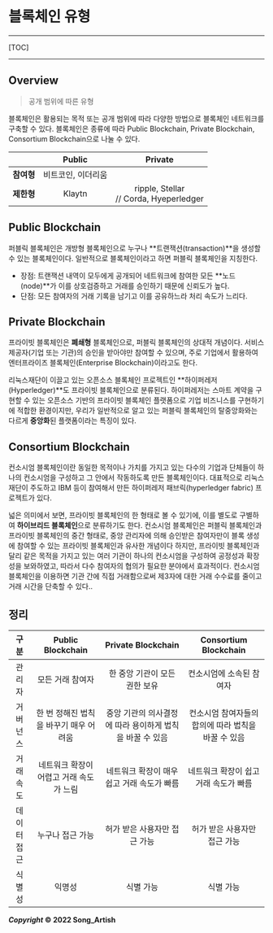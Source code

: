 # 블록체인 유형

---

[TOC]

---



## Overview

> 공개 범위에 따른 유형

블록체인은 활용되는 목적 또는 공개 범위에 따라 다양한 방법으로 블록체인 네트워크를 구축할 수 있다. 블록체인은 종류에 따라 Public Blockchain, Private Blockchain, Consortium Blockchain으로 나눌 수 있다.

|            |       Public       |                   Private                   |
| :--------: | :----------------: | :-----------------------------------------: |
| **참여형** | 비트코인, 이더리움 |                                             |
| **제한형** |       Klaytn       | ripple, Stellar<br />// Corda, Hyeperledger |



## Public Blockchain

퍼블릭 블록체인은 개방형 블록체인으로 누구나 **트랜잭션(transaction)**을 생성할 수 있는 블록체인이다. 일반적으로 블록체인이라고 하면 퍼블릭 블록체인을 지칭한다.

- 장점: 트랜잭션 내역이 모두에게 공개되어 네트워크에 참여한 모든 **노드(node)**가 이를 상호검증하고 거래를 승인하기 때문에 신뢰도가 높다.
- 단점: 모든 참여자의 거래 기록을 남기고 이를 공유하느라 처리 속도가 느리다.



## Private Blockchain

프라이빗 블록체인은 **폐쇄형** 블록체인으로, 퍼블릭 블록체인의 상대적 개념이다. 서비스 제공자(기업 또는 기관)의 승인을 받아야만 참여할 수 있으며, 주로 기업에서 활용하여 엔터프라이즈 블록체인(Enterprise Blockchain)이라고도 한다.

리눅스재단이 이끌고 있는 오픈소스 블록체인 프로젝트인 **하이퍼레저(Hyperledger)**도 프라이빗 블록체인으로 분류된다. 하이퍼레저는 스마트 계약을 구현할 수 있는 오픈소스 기반의 프라이빗 블록체인 플랫폼으로 기업 비즈니스를 구현하기에 적합한 환경이지만, 우리가 일반적으로 알고 있는 퍼블릭 블록체인의 탈중앙화와는 다르게 **중앙화**된 플랫폼이라는 특징이 있다.



## Consortium Blockchain

컨소시엄 블록체인이란 동일한 목적이나 가치를 가지고 있는 다수의 기업과 단체들이 하나의 컨소시엄을 구성하고 그 안에서 작동하도록 만든 블록체인이다. 대표적으로 리눅스재단이 주도하고 IBM 등이 참여해서 만든 하이퍼레저 패브릭(hyperledger fabric) 프로젝트가 있다. 

넓은 의미에서 보면, 프라이빗 블록체인의 한 형태로 볼 수 있기에, 이를 별도로 구별하여 **하이브리드 블록체인**으로 분류하기도 한다. 컨소시엄 블록체인은 퍼블릭 블록체인과 프라이빗 블록체인의 중간 형태로, 중앙 관리자에 의해 승인받은 참여자만이 블록 생성에 참여할 수 있는 프라이빗 블록체인과 유사한 개념이다 하지만, 프라이빗 블록체인과 달리 같은 목적을 가지고 있는 여러 기관이 하나의 컨소시엄을 구성하여 공정성과 확장성을 보와하였고, 따라서 다수 참여자의 협의가 필요한 분야에서 효과적이다. 컨소시엄 블록체인을 이용하면 기관 간에 직접 거래함으로써 제3자에 대한 거래 수수료를 줄이고 거래 시간을 단축할 수 있다..



## 정리

|    구분     |            Public Blockchain            |                    Private Blockchain                    |                Consortium Blockchain                |
| :---------: | :-------------------------------------: | :------------------------------------------------------: | :-------------------------------------------------: |
|   관리자    |            모든 거래 참여자             |              한 중앙 기관이 모든 권한 보유               |              컨소시엄에 소속된 참여자               |
|  거버넌스   | 한 번 정해진 법칙을 바꾸기 매우 어려움  | 중앙 기관의 의사결정에 따라 용이하게 법칙을 바꿀 수 있음 | 컨소시엄 참여자들의 합의에 따라 법칙을 바꿀 수 있음 |
|  거래속도   | 네트워크 확장이 어렵고 거래 속도가 느림 |        네트워크 확장이 매우 쉽고 거래 속도가 빠름        |        네트워크 확장이 쉽고 거래 속도가 빠름        |
| 데이터 접근 |            누구나 접근 가능             |               허가 받은 사용자만 접근 가능               |            허가 받은 사용자만 접근 가능             |
|   식별성    |                 익명성                  |                        식별 가능                         |                      식별 가능                      |



***Copyright* © 2022 Song_Artish**